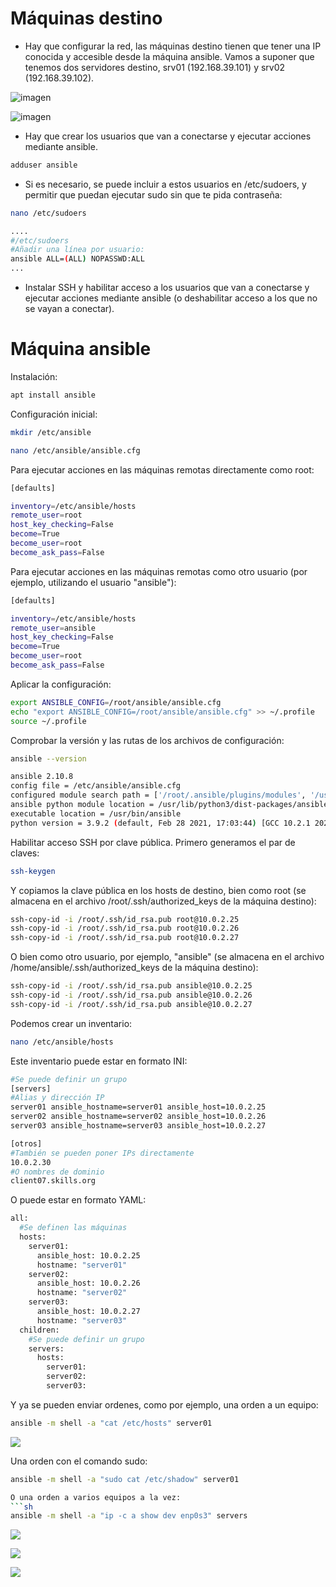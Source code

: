 

# Máquinas destino

- Hay que configurar la red, las máquinas destino tienen que tener una IP conocida y accesible desde la máquina ansible.
Vamos a suponer que tenemos dos servidores destino, srv01 (192.168.39.101) y srv02 (192.168.39.102).

![imagen](https://github.com/andergl/SpainSkills2024-public/assets/52236484/9ee97c09-eb46-440b-a28c-f3a1827a8f18)

![imagen](https://github.com/andergl/SpainSkills2024-public/assets/52236484/861e06bd-c968-47d9-8516-5e772d57f8df)


- Hay que crear los usuarios que van a conectarse y ejecutar acciones mediante ansible.
```sh
adduser ansible
```

- Si es necesario, se puede incluir a estos usuarios en /etc/sudoers, y permitir que puedan ejecutar sudo sin que te pida contraseña:
```sh
nano /etc/sudoers
```
```sh
....
#/etc/sudoers
#Añadir una línea por usuario:
ansible ALL=(ALL) NOPASSWD:ALL
...
```
  
- Instalar SSH y habilitar acceso a los usuarios que van a conectarse y ejecutar acciones mediante ansible (o deshabilitar acceso a los que no se vayan a conectar).


# Máquina ansible


Instalación:
```sh
apt install ansible
```

Configuración inicial:
```sh
mkdir /etc/ansible
```

```sh
nano /etc/ansible/ansible.cfg
```

Para ejecutar acciones en las máquinas remotas directamente como root:
```sh
[defaults]

inventory=/etc/ansible/hosts
remote_user=root
host_key_checking=False
become=True
become_user=root
become_ask_pass=False
```

Para ejecutar acciones en las máquinas remotas como otro usuario (por ejemplo, utilizando el usuario "ansible"):
```sh
[defaults]

inventory=/etc/ansible/hosts
remote_user=ansible
host_key_checking=False
become=True
become_user=root
become_ask_pass=False
```

Aplicar la configuración:
```sh
export ANSIBLE_CONFIG=/root/ansible/ansible.cfg
echo "export ANSIBLE_CONFIG=/root/ansible/ansible.cfg" >> ~/.profile
source ~/.profile
```
Comprobar la versión y las rutas de los archivos de configuración:
```sh
ansible --version
```

```sh
ansible 2.10.8
config file = /etc/ansible/ansible.cfg
configured module search path = ['/root/.ansible/plugins/modules', '/usr/share/ansible/plugins/modules']
ansible python module location = /usr/lib/python3/dist-packages/ansible
executable location = /usr/bin/ansible
python version = 3.9.2 (default, Feb 28 2021, 17:03:44) [GCC 10.2.1 20210110]
```

Habilitar acceso SSH por clave pública. Primero generamos el par de claves:
```sh
ssh-keygen
```
Y copiamos la clave pública en los hosts de destino, bien como root (se almacena en el archivo /root/.ssh/authorized_keys de la máquina destino):
```sh
ssh-copy-id -i /root/.ssh/id_rsa.pub root@10.0.2.25
ssh-copy-id -i /root/.ssh/id_rsa.pub root@10.0.2.26
ssh-copy-id -i /root/.ssh/id_rsa.pub root@10.0.2.27
```

O bien como otro usuario, por ejemplo, "ansible" (se almacena en el archivo /home/ansible/.ssh/authorized_keys de la máquina destino):
```sh
ssh-copy-id -i /root/.ssh/id_rsa.pub ansible@10.0.2.25
ssh-copy-id -i /root/.ssh/id_rsa.pub ansible@10.0.2.26
ssh-copy-id -i /root/.ssh/id_rsa.pub ansible@10.0.2.27
```


Podemos crear un inventario:
```sh
nano /etc/ansible/hosts
```
Este inventario puede estar en formato INI:
```sh
#Se puede definir un grupo
[servers]
#Alias y dirección IP
server01 ansible_hostname=server01 ansible_host=10.0.2.25
server02 ansible_hostname=server02 ansible_host=10.0.2.26
server03 ansible_hostname=server03 ansible_host=10.0.2.27

[otros]
#También se pueden poner IPs directamente
10.0.2.30
#O nombres de dominio
client07.skills.org
```

O puede estar en formato YAML:
```sh
all:
  #Se definen las máquinas
  hosts:
    server01:
      ansible_host: 10.0.2.25
      hostname: "server01"
    server02:
      ansible_host: 10.0.2.26
      hostname: "server02"
    server03:
      ansible_host: 10.0.2.27
      hostname: "server03"
  children:
    #Se puede definir un grupo
    servers:
      hosts:
        server01:
        server02:
        server03:
```

Y ya se pueden enviar ordenes, como por ejemplo, una orden a un equipo:
```sh
ansible -m shell -a "cat /etc/hosts" server01
```
![](images/ansible01.png)

Una orden con el comando sudo:
```sh
ansible -m shell -a "sudo cat /etc/shadow" server01

O una orden a varios equipos a la vez:
```sh
ansible -m shell -a "ip -c a show dev enp0s3" servers
```
![](images/ansible02.png)



![](images/ansible03.png)



![](images/ansible04.png)

```sh

```

```sh

```

```sh

```

```sh

```

```sh

```

```sh

```

```sh

```


```sh

```

```sh

```

```sh

```

```sh

```

```sh

```

```sh

```

```sh

```

```sh

```
